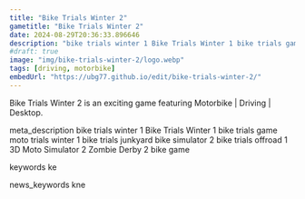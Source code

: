 ```yaml
---
title: "Bike Trials Winter 2"
gametitle: "Bike Trials Winter 2"
date: 2024-08-29T20:36:33.896646
description: "bike trials winter 1 Bike Trials Winter 1 bike trials game moto trials winter 1 bike trials junkyard bike simulator 2 bike trials offroad 1 3D Moto Simulator 2 Zombie Derby 2 bike game"
#draft: true
image: "img/bike-trials-winter-2/logo.webp"
tags: [driving, motorbike]
embedUrl: "https://ubg77.github.io/edit/bike-trials-winter-2/"
---
```


Bike Trials Winter 2 is an exciting game featuring Motorbike | Driving | Desktop.

meta_description
bike trials winter 1 Bike Trials Winter 1 bike trials game moto trials winter 1 bike trials junkyard bike simulator 2 bike trials offroad 1 3D Moto Simulator 2 Zombie Derby 2 bike game


keywords
ke


news_keywords
kne
